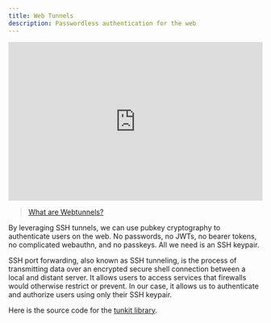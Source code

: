 ```yaml
---
title: Web Tunnels
description: Passwordless authentication for the web
---
```


<iframe width="100%" height="315" src="https://www.youtube.com/embed/mgc5Ux1Srbc?si=7sILn0hEH8W5XqSk" title="YouTube video player" frameborder="0" allow="accelerometer; autoplay; clipboard-write; encrypted-media; gyroscope; picture-in-picture; web-share" referrerpolicy="strict-origin-when-cross-origin" allowfullscreen></iframe>

> [What are Webtunnels?](https://youtu.be/mgc5Ux1Srbc)

By leveraging SSH tunnels, we can use pubkey cryptography to authenticate users
on the web. No passwords, no JWTs, no bearer tokens, no complicated webauthn,
and no passkeys. All we need is an SSH keypair.

SSH port forwarding, also known as SSH tunneling, is the process of transmitting
data over an encrypted secure shell connection between a local and distant
server. It allows users to access services that firewalls would otherwise
restrict or prevent. In our case, it allows us to authenticate and authorize
users using only their SSH keypair.

Here is the source code for the
[tunkit library](https://github.com/picosh/tunkit).
